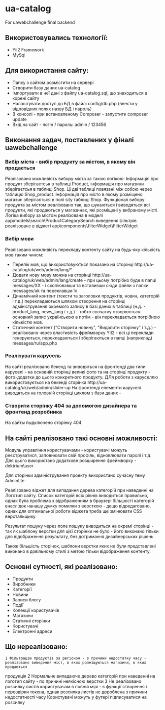 # ua-catalog
For uawebchallenge final backend

## Використовувались технології:
* Yii2 Framework
* MySql

## Для використання сайту:
* Папку з сайтом розмістити на сервері
* Створити базу даних ua-catalog
* Імпортувати в неї дані з файлу ua-catalog.sql, що знаходиться в корені сайту
* Налаштувати доступ до БД в файлі config/db.php (ввести у відповідних полях назву БД і пароль)
* В консолі - при встановленому Composer - запустити composer update
* Вхід на сайт - логін / пароль:  admin / 123456

## Виконання задач, поставлених у фіналі uawebchallenge

### Вибір міста - вибір продукту за містом, в якому він продається

Реалізовано можливість вибору міста за такою логікою:
Інформація про продукт зберігаєтсья в таблиці Product, інформація про магазини
зберігаєтсья в таблиці Shop. Ці дві таблиці повязані між собою через таблицю Shop_product.
Інформація про місто в якому розміщено магазин зберігається в полі sity таблиці Shop.
Функціонал вибору продукта за містом реалізовано так, що шукаються і виводяться всі продукти,
які продаються у магазинах, які розміщені у вибраному місті.
Логіка вибору за містом реалізована в моделі app\models\search\ProductCategorySearch
виведення фільтрів реалізоване в віджеті app\components\filterWidget\FilterWidget

### Вибір мови
Реалізовано можливість перекладу контенту сайту на будь-яку кількість мов таким чином:
* Перелік мов, що використовуються показано на сторінці http://ua-catalog/uk/web/admin/lang/*
* Додати нову мову можна на сторінці http://ua-catalog/uk/web/admin/lang/create - при цьому потрібно буде в папці
 messages/ХХ - і скопіювавши та вставивши сюди файли з папки messages/uk та переклавши їх
* Динамічний контент (тексти та заголовки продуктів, новин, категорій і т.д.) перекладаються шляхом створення на сторінці адміністрування
окремого запису в базі даних в таблиці (н.д. - product_lang, news_lang і т.д.) - тобто спочатку створюється основний запис українською
а потім - він перекладається потрібною кількістю мов.
* Статичний контент ("Створити новину", "Видалити сторінку" і т.д.) - реалізовано через
властивість фреймворку YII2 - всі ці переклади генеруються, перекладаються і зберігаються в папці
(наприклад) messages/ru/app.php

### Реалізувати карусель
На сайті реалізовано бекенд та виводяться на фронтенді два типи каруселі - на основній сторінці великі фото та
 на сторінці продукту - фото-додатки до цього конкретного продукту.
 ДЛя роботи з каруселлю використовується на бекенді сторінка http://ua-catalog/uk/web/admin/slider-up
На фронтенді елементи каруселі виводяться на головній сторінці циклом з бази даних -

### Створити сторінку 404 за допомогою дизайнера та фронтенд розробника
На сайты пыдключено сторінку 404

## На сайті реалізовано такі основні можливості:


Модуль управління користувачами - користувачі можуть реєструватися, заповнювати свій профіль, відновлювати паролі і т.д.
Для цього використано додаткове розширення фреймворку - dektrium\user

Для сторінки адміністрування проекту використано сучасну тему AdminLte

Реалізовано віджет для випадання дерева категорій при наведенні на Логотип сайту. Список категорій всіх
рівнів виводиться правильно, однак була проблема з відображенням в браузері більшості категорій внаслідок нанашу
думку помилки з версткою - дещо відредаговано, однак для оптимальної роботи віджета треба ще змінювати CSS верстальщику

Результат пошуку через поле пошуку виводиться на окремі сторінці - так як шаблону верстки для цієї сторінки не було - його виконано тільки
для відображення результату, без дотримання дизайнерських рішень

Також більшість сторінок, шаблони верстки яких не були представлені
виконано в довільному стилі з метою тільки відображення контенту.

## Основні сутності, які реалізовано:

* Продукти
* Виробники
* Категорії
* Новини
* Записи блогу
* Події
* Колекції користувачів
* Магазини
* Статичні сторінки
* Користувачі
* Електронні адреси

## Що нереалізовано:
    1 Фільтрацію продуктів за регіоном - з причини недостатку часу - реалізовано виведення міст, в яких розміщуються магазини, в яких продаються
продукція
    2 Нормальне випадаюче дерево категорій при наведенні на логотип сайту - по причині неякісною верстки
    3 Не реалізовано розсилку листів користувачам в повній мірі - є функції створення і переввірки токена, однак розсилка листів не дороблена з причини недостатності часу
 Користувачі можуть у футері підписуватися на розсилку


